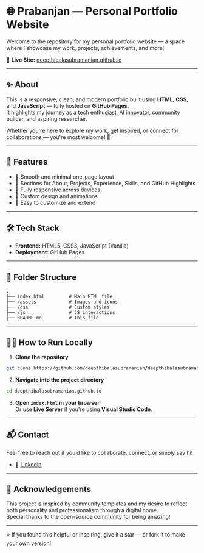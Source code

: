 # 🌐 Prabanjan — Personal Portfolio Website

Welcome to the repository for my personal portfolio website — a space where I showcase my work, projects, achievements, and more!

🔗 **Live Site:** [deepthibalasubramanian.github.io](https://deepthibalasubramanian.github.io)

---

## ✨ About

This is a responsive, clean, and modern portfolio built using **HTML**, **CSS**, and **JavaScript** — fully hosted on **GitHub Pages**.  
It highlights my journey as a tech enthusiast, AI innovator, community builder, and aspiring researcher.

Whether you're here to explore my work, get inspired, or connect for collaborations — you're most welcome! 💬

---

## 🚀 Features

- 🌟 Smooth and minimal one-page layout  
- 🧠 Sections for About, Projects, Experience, Skills, and GitHub Highlights  
- 📱 Fully responsive across devices  
- 🎨 Custom design and animations  
- 🧩 Easy to customize and extend  

---

## 🛠️ Tech Stack

- **Frontend:** HTML5, CSS3, JavaScript (Vanilla)  
- **Deployment:** GitHub Pages  

---

## 📁 Folder Structure

```
.
├── index.html         # Main HTML file
├── /assets            # Images and icons
├── /css               # Custom styles
├── /js                # JS interactions
├── README.md          # This file
```

---

## 🧑‍💻 How to Run Locally

1. **Clone the repository**

```bash
git clone https://github.com/deepthibalasubramanian/deepthibalasubramanian.github.io
```

2. **Navigate into the project directory**

```bash
cd deepthibalasubramanian.github.io
```

3. **Open `index.html` in your browser**  
   Or use **Live Server** if you're using **Visual Studio Code**.

---

## 📬 Contact

Feel free to reach out if you’d like to collaborate, connect, or simply say hi!
 
- 🔗 [LinkedIn](https://linkedin.com/in/deepthibalasubramanian)

---

## 🙏 Acknowledgements

This project is inspired by community templates and my desire to reflect both personality and professionalism through a digital home.  
Special thanks to the open-source community for being amazing!

---

⭐️ If you found this helpful or inspiring, give it a star — or fork it to make your own version!
